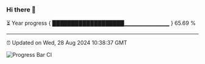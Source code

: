 ### Hi there 👋

⏳ Year progress { ███████████████████▁▁▁▁▁▁▁▁▁▁▁ } 65.69 %

---

⏰ Updated on Wed, 28 Aug 2024 10:38:37 GMT

![Progress Bar CI](https://github.com/IshwaranRudhara/GIT-ACTION/workflows/Progress%20Bar%20CI/badge.svg)

